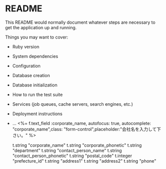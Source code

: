 # README

This README would normally document whatever steps are necessary to get the
application up and running.

Things you may want to cover:

* Ruby version

* System dependencies

* Configuration

* Database creation

* Database initialization

* How to run the test suite

* Services (job queues, cache servers, search engines, etc.)

* Deployment instructions

* ...
              <%= f.text_field :corporate_name, autofocus: true, autocomplete: "corporate_name",class: "form-control",placeholder:"会社名を入力して下さい。" %>


    t.string "corporate_name"
    t.string "corporate_phonetic"
    t.string "department"
    t.string "contact_person_name"
    t.string "contact_person_phonetic"
    t.string "postal_code"
    t.integer "prefecture_id"
    t.string "address1"
    t.string "address2"
    t.string "phone"